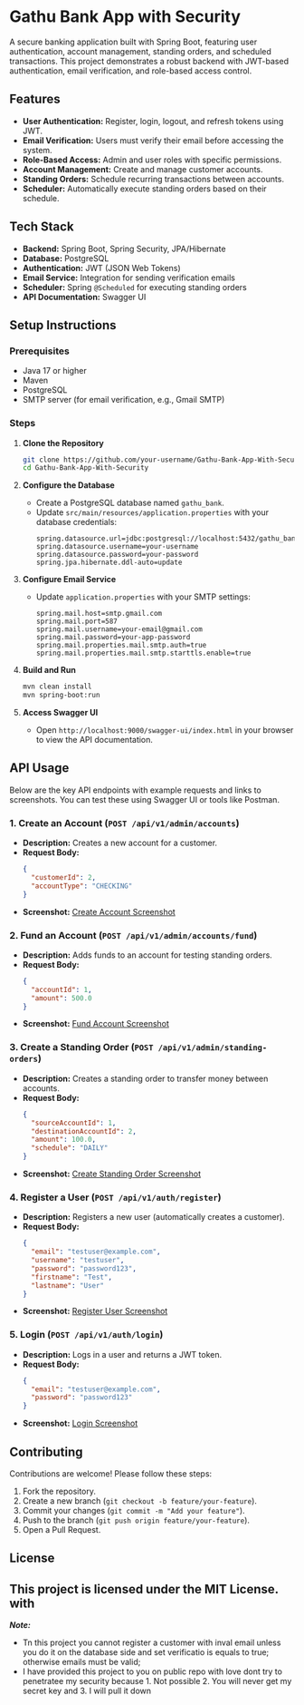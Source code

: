 # Gathu Bank App with Security

A secure banking application built with Spring Boot, featuring user authentication, account management, standing orders, and scheduled transactions. This project demonstrates a robust backend with JWT-based authentication, email verification, and role-based access control.

## Features
- **User Authentication:** Register, login, logout, and refresh tokens using JWT.
- **Email Verification:** Users must verify their email before accessing the system.
- **Role-Based Access:** Admin and user roles with specific permissions.
- **Account Management:** Create and manage customer accounts.
- **Standing Orders:** Schedule recurring transactions between accounts.
- **Scheduler:** Automatically execute standing orders based on their schedule.

## Tech Stack
- **Backend:** Spring Boot, Spring Security, JPA/Hibernate
- **Database:** PostgreSQL
- **Authentication:** JWT (JSON Web Tokens)
- **Email Service:** Integration for sending verification emails
- **Scheduler:** Spring `@Scheduled` for executing standing orders
- **API Documentation:** Swagger UI

## Setup Instructions

### Prerequisites
- Java 17 or higher
- Maven
- PostgreSQL
- SMTP server (for email verification, e.g., Gmail SMTP)

### Steps
1. **Clone the Repository**
   ```bash
   git clone https://github.com/your-username/Gathu-Bank-App-With-Security.git
   cd Gathu-Bank-App-With-Security
   ```

2. **Configure the Database**
   - Create a PostgreSQL database named `gathu_bank`.
   - Update `src/main/resources/application.properties` with your database credentials:
     ```properties
     spring.datasource.url=jdbc:postgresql://localhost:5432/gathu_bank
     spring.datasource.username=your-username
     spring.datasource.password=your-password
     spring.jpa.hibernate.ddl-auto=update
     ```

3. **Configure Email Service**
   - Update `application.properties` with your SMTP settings:
     ```properties
     spring.mail.host=smtp.gmail.com
     spring.mail.port=587
     spring.mail.username=your-email@gmail.com
     spring.mail.password=your-app-password
     spring.mail.properties.mail.smtp.auth=true
     spring.mail.properties.mail.smtp.starttls.enable=true
     ```

4. **Build and Run**
   ```bash
   mvn clean install
   mvn spring-boot:run
   ```

5. **Access Swagger UI**
   - Open `http://localhost:9000/swagger-ui/index.html` in your browser to view the API documentation.

## API Usage
Below are the key API endpoints with example requests and links to screenshots. You can test these using Swagger UI or tools like Postman.

### 1. Create an Account (`POST /api/v1/admin/accounts`)
- **Description:** Creates a new account for a customer.
- **Request Body:**
  ```json
  {
    "customerId": 2,
    "accountType": "CHECKING"
  }
  ```
- **Screenshot:** [Create Account Screenshot](https://github.com/your-username/Gathu-Bank-App-With-Security/blob/main/screenshots/create-account.png)

### 2. Fund an Account (`POST /api/v1/admin/accounts/fund`)
- **Description:** Adds funds to an account for testing standing orders.
- **Request Body:**
  ```json
  {
    "accountId": 1,
    "amount": 500.0
  }
  ```
- **Screenshot:** [Fund Account Screenshot](https://github.com/your-username/Gathu-Bank-App-With-Security/blob/main/screenshots/fund-account.png)

### 3. Create a Standing Order (`POST /api/v1/admin/standing-orders`)
- **Description:** Creates a standing order to transfer money between accounts.
- **Request Body:**
  ```json
  {
    "sourceAccountId": 1,
    "destinationAccountId": 2,
    "amount": 100.0,
    "schedule": "DAILY"
  }
  ```
- **Screenshot:** [Create Standing Order Screenshot](https://github.com/your-username/Gathu-Bank-App-With-Security/blob/main/screenshots/create-standing-order.png)

### 4. Register a User (`POST /api/v1/auth/register`)
- **Description:** Registers a new user (automatically creates a customer).
- **Request Body:**
  ```json
  {
    "email": "testuser@example.com",
    "username": "testuser",
    "password": "password123",
    "firstname": "Test",
    "lastname": "User"
  }
  ```
- **Screenshot:** [Register User Screenshot](https://github.com/your-username/Gathu-Bank-App-With-Security/blob/main/screenshots/register-user.png)

### 5. Login (`POST /api/v1/auth/login`)
- **Description:** Logs in a user and returns a JWT token.
- **Request Body:**
  ```json
  {
    "email": "testuser@example.com",
    "password": "password123"
  }
  ```
- **Screenshot:** [Login Screenshot](https://github.com/your-username/Gathu-Bank-App-With-Security/blob/main/screenshots/login.png)

## Contributing
Contributions are welcome! Please follow these steps:
1. Fork the repository.
2. Create a new branch (`git checkout -b feature/your-feature`).
3. Commit your changes (`git commit -m "Add your feature"`).
4. Push to the branch (`git push origin feature/your-feature`).
5. Open a Pull Request.

## License
This project is licensed under the MIT License.
 with 
---

***Note:*** 
- Tn this project you cannot register a customer with inval email unless you do it on the database side and set verificatio is equals to true; otherwise emails must be valid; 
- I have provided this project to you on public repo with love dont try to penetratee my security because 1. Not possible 2. You will never get my secret key and 3. I will pull it down
